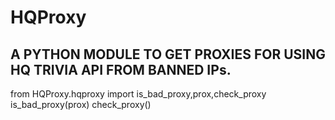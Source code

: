 # HQProxy
<h2>A PYTHON MODULE TO GET PROXIES FOR USING HQ TRIVIA API FROM BANNED IPs.</h2>

from HQProxy.hqproxy import is_bad_proxy,prox,check_proxy
is_bad_proxy(prox)
check_proxy()
